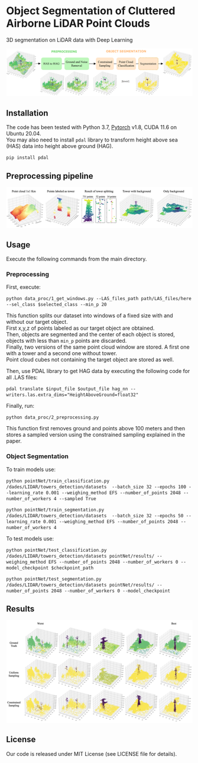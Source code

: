 # Object Segmentation of Cluttered Airborne LiDAR Point Clouds
3D segmentation on LiDAR data with Deep Learning

![plot](./doc/framework.png)

## Installation
The code has been tested with Python 3.7, [Pytorch](https://pytorch.org/) v1.8, CUDA 11.6  on Ubuntu 20.04. <br />
You may also need to install ```pdal``` library to transform height above sea (HAS) data into height above ground (HAG).<br />
```
pip install pdal
```

## Preprocessing pipeline
![plot](./doc/processing.png)


## Usage
Execute the following commands from the main directory.

### Preprocessing

First, execute:
```
python data_proc/1_get_windows.py --LAS_files_path path/LAS_files/here --sel_class $selected_class --min_p 20
```
This function splits our dataset into windows of a fixed size with and without our target object. <br />
First x,y,z of points labeled as our target object are obtained. <br />
Then, objects are segmented and the center of each object is stored, objects with less than ```min_p``` points are discarded. <br />
Finally, two versions of the same point cloud window are stored. A first one with a tower and a second one without tower. <br />
Point cloud cubes not containing the target object are stored as well.  <br />

Then, use PDAL library to get HAG data by executing the following code for all .LAS files: <br />
```
pdal translate $input_file $output_file hag_nn --writers.las.extra_dims="HeightAboveGround=float32"
```

Finally, run:
```
python data_proc/2_preprocessing.py 
```
This function first removes ground and points above 100 meters and then stores a sampled version using the constrained sampling explained in the paper. <br />


### Object Segmentation

To train models use:<br />
```
python pointNet/train_classification.py  /dades/LIDAR/towers_detection/datasets  --batch_size 32 --epochs 100 --learning_rate 0.001 --weighing_method EFS --number_of_points 2048 --number_of_workers 4 --sampled True
```

```
python pointNet/train_segmentation.py /dades/LIDAR/towers_detection/datasets  --batch_size 32 --epochs 50 --learning_rate 0.001 --weighing_method EFS --number_of_points 2048 --number_of_workers 4
```
To test models use:<br />
```
python pointNet/test_classification.py /dades/LIDAR/towers_detection/datasets pointNet/results/ --weighing_method EFS --number_of_points 2048 --number_of_workers 0 --model_checkpoint $checkpoint_path
```
```
python pointNet/test_segmentation.py /dades/LIDAR/towers_detection/datasets pointNet/results/ --number_of_points 2048 --number_of_workers 0 --model_checkpoint
```
## Results
![plot](./doc/segmen_results.png)

## License
Our code is released under MIT License (see LICENSE file for details).
